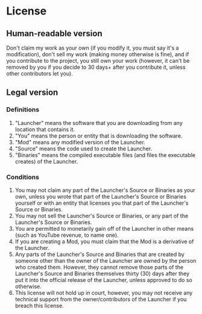 ﻿# License

## Human-readable version
Don't claim my work as your own (if you modify it, you must say it's a modification), don't sell my work (making money otherwise is fine), and if you contribute to the project, you still own your work (however, it can't be removed by you if you decide to 30 days+ after you contribute it, unless other contributors let you).

## Legal version
### Definitions
1. "Launcher" means the software that you are downloading from any location that contains it.
2. "You" means the person or entity that is downloading the software.
3. "Mod" means any modified version of the Launcher.
4. "Source" means the code used to create the Launcher.
5. "Binaries" means the compiled executable files (and files the executable creates) of the Launcher.
### Conditions
1. You may not claim any part of the Launcher's Source or Binaries as your own, unless you wrote that part of the Launcher's Source or Binaries yourself or with an entity that licenses you that part of the Launcher's Source or Binaries.
2. You may not sell the Launcher's Source or Binaries, or any part of the Launcher's Source or Binaries.
3. You are permitted to monetarily gain off of the Launcher in other means (such as YouTube revenue, to name one).
4. If you are creating a Mod, you must claim that the Mod is a derivative of the Launcher.
5. Any parts of the Launcher's Source and Binaries that are created by someone other than the owner of the Launcher are owned by the person who created them. However, they cannot remove those parts of the Launcher's Source and Binaries themselves thirty (30) days after they put it into the official release of the Launcher, unless approved to do so otherwise.
6. This license will not hold up in court, however, you may not receive any technical support from the owner/contributors of the Launcher if you breach this license.